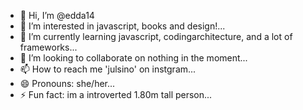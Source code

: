 - 👋 Hi, I’m @edda14
- 👀 I’m interested in javascript, books and design!...
- 🌱 I’m currently learning javascript, codingarchitecture, and a lot of frameworks...
- 💞️ I’m looking to collaborate on nothing in the moment...
- 📫 How to reach me 'julsino' on instgram...
- 😄 Pronouns: she/her...
- ⚡ Fun fact: im a introverted 1.80m tall person...

<!---
edda14/edda14 is a ✨ special ✨ repository because its `README.md` (this file) appears on your GitHub profile.
You can click the Preview link to take a look at your changes.
--->
